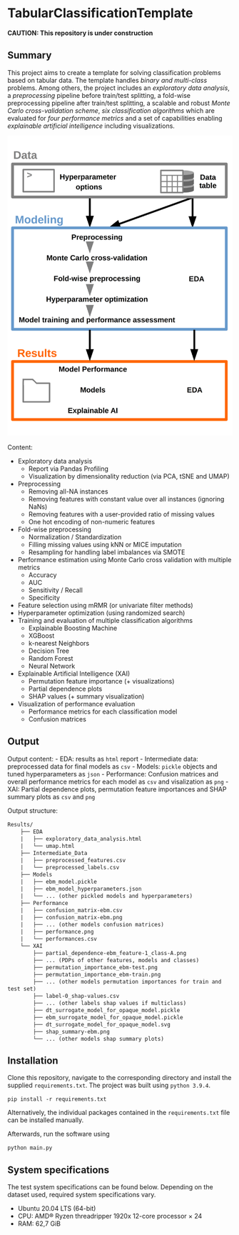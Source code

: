 # TabularClassificationTemplate

**CAUTION: This repository is under construction**


## Summary
This project aims to create a template for solving classification problems based on tabular data.
The template handles *binary and multi-class* problems. Among others, the project includes an *exploratory data analysis*, a *preprocessing* pipeline before train/test splitting, a fold-wise preprocessing pipeline after train/test splitting, a scalable and robust *Monte Carlo cross-validation scheme*, *six classification algorithms* which are evaluated for *four performance metrics* and a set of capabilities enabling *explainable artificial intelligence* including visualizations.

<img src="Assets/tct_flow_simple.png" alt="Workflow diagram" width="600"/>

Content:

- Exploratory data analysis 
    - Report via Pandas Profiling
    - Visualization by dimensionality reduction (via PCA, tSNE and UMAP)
- Preprocessing
    - Removing all-NA instances
    - Removing features with constant value over all instances (ignoring NaNs)
    - Removing features with a user-provided ratio of missing values
    - One hot encoding of non-numeric features
- Fold-wise preprocessing
    - Normalization / Standardization
    - Filling missing values using kNN or MICE imputation
    - Resampling for handling label imbalances via SMOTE
- Performance estimation using Monte Carlo cross validation with multiple metrics
    - Accuracy
    - AUC
    - Sensitivity / Recall
    - Specificity
- Feature selection using mRMR (or univariate filter methods)
- Hyperparameter optimization (using randomized search)
- Training and evaluation of multiple classification algorithms
    - Explainable Boosting Machine
    - XGBoost
    - k-nearest Neighbors
    - Decision Tree
    - Random Forest
    - Neural Network
- Explainable Artificial Intelligence (XAI)
    - Permutation feature importance (+ visualizations)
    - Partial dependence plots
    - SHAP values (+ summary visualization)
- Visualization of performance evaluation
    - Performance metrics for each classification model
    - Confusion matrices

## Output
Output content:
    - EDA: results as `html` report
    - Intermediate data: preprocessed data for final models as `csv`
    - Models: `pickle` objects and tuned hyperparameters as `json`
    - Performance: Confusion matrices and overall performance metrics for each model as `csv` and visalization as `png`
    - XAI: Partial dependence plots, permutation feature importances and SHAP summary plots as `csv` and `png`
    
Output structure:
    
```
Results/
    ├── EDA
    |   ├── exploratory_data_analysis.html
    |   └── umap.html
    ├── Intermediate_Data
    |   ├── preprocessed_features.csv
    |   └── preprocessed_labels.csv
    ├── Models
    |   ├── ebm_model.pickle
    |   ├── ebm_model_hyperparameters.json
    |   └── ... (other pickled models and hyperparameters)
    ├── Performance
    |   ├── confusion_matrix-ebm.csv
    |   ├── confusion_matrix-ebm.png
    |   ├── ... (other models confusion matrices)
    |   ├── performance.png
    |   └── performances.csv
    └── XAI
        ├── partial_dependence-ebm_feature-1_class-A.png
        ├── ... (PDPs of other features, models and classes)
        ├── permutation_importance_ebm-test.png
        ├── permutation_importance_ebm-train.png
        ├── ... (other models permutation importances for train and test set)
        ├── label-0_shap-values.csv
        ├── ... (other labels shap values if multiclass)
        ├── dt_surrogate_model_for_opaque_model.pickle
        ├── ebm_surrogate_model_for_opaque_model.pickle 
        ├── dt_surrogate_model_for_opaque_model.svg 
        ├── shap_summary-ebm.png
        └── ... (other models shap summary plots)
```

## Installation
Clone this repository, navigate to the corresponding directory and install the supplied `requirements.txt`. The project was built using `python 3.9.4`.
```
pip install -r requirements.txt
```
Alternatively, the individual packages contained in the `requirements.txt` file can be installed manually.

Afterwards, run the software using 
```
python main.py
```

## System specifications
The test system specifications can be found below. Depending on the dataset used, required system specifications vary.

- Ubuntu 20.04 LTS (64-bit)
- CPU: AMD® Ryzen threadripper 1920x 12-core processor × 24 
- RAM: 62,7 GiB
